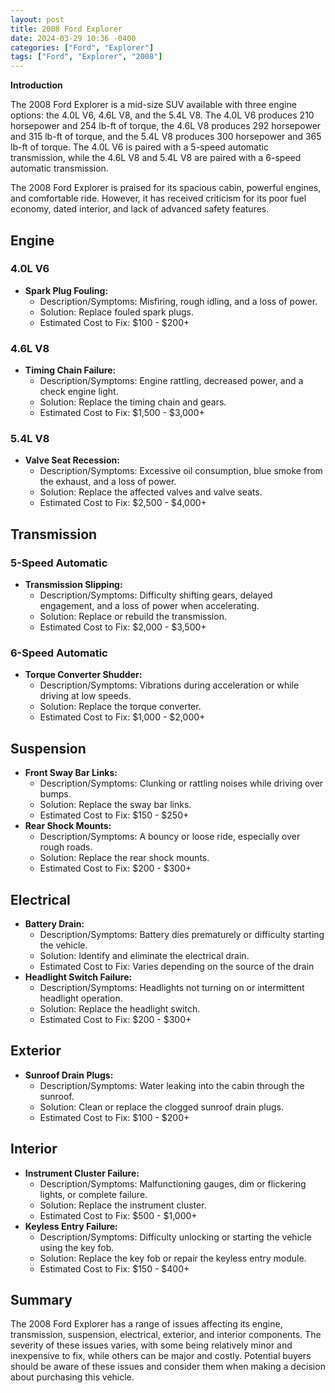```yaml
---
layout: post
title: 2008 Ford Explorer
date: 2024-03-29 10:36 -0400
categories: ["Ford", "Explorer"]
tags: ["Ford", "Explorer", "2008"]
---
```

**Introduction**

The 2008 Ford Explorer is a mid-size SUV available with three engine options: the 4.0L V6, 4.6L V8, and the 5.4L V8. The 4.0L V6 produces 210 horsepower and 254 lb-ft of torque, the 4.6L V8 produces 292 horsepower and 315 lb-ft of torque, and the 5.4L V8 produces 300 horsepower and 365 lb-ft of torque. The 4.0L V6 is paired with a 5-speed automatic transmission, while the 4.6L V8 and 5.4L V8 are paired with a 6-speed automatic transmission.

The 2008 Ford Explorer is praised for its spacious cabin, powerful engines, and comfortable ride. However, it has received criticism for its poor fuel economy, dated interior, and lack of advanced safety features.

## **Engine**
### **4.0L V6**
- **Spark Plug Fouling:**
    - Description/Symptoms: Misfiring, rough idling, and a loss of power.
    - Solution: Replace fouled spark plugs.
    - Estimated Cost to Fix: $100 - $200+
### **4.6L V8**
- **Timing Chain Failure:**
    - Description/Symptoms: Engine rattling, decreased power, and a check engine light.
    - Solution: Replace the timing chain and gears.
    - Estimated Cost to Fix: $1,500 - $3,000+
### **5.4L V8**
- **Valve Seat Recession:**
    - Description/Symptoms: Excessive oil consumption, blue smoke from the exhaust, and a loss of power.
    - Solution: Replace the affected valves and valve seats.
    - Estimated Cost to Fix: $2,500 - $4,000+

## **Transmission**
### **5-Speed Automatic**
- **Transmission Slipping:**
    - Description/Symptoms: Difficulty shifting gears, delayed engagement, and a loss of power when accelerating.
    - Solution: Replace or rebuild the transmission.
    - Estimated Cost to Fix: $2,000 - $3,500+
### **6-Speed Automatic**
- **Torque Converter Shudder:**
    - Description/Symptoms: Vibrations during acceleration or while driving at low speeds.
    - Solution: Replace the torque converter.
    - Estimated Cost to Fix: $1,000 - $2,000+

## **Suspension**
- **Front Sway Bar Links:**
    - Description/Symptoms: Clunking or rattling noises while driving over bumps.
    - Solution: Replace the sway bar links.
    - Estimated Cost to Fix: $150 - $250+
- **Rear Shock Mounts:**
    - Description/Symptoms: A bouncy or loose ride, especially over rough roads.
    - Solution: Replace the rear shock mounts.
    - Estimated Cost to Fix: $200 - $300+

## **Electrical**
- **Battery Drain:**
    - Description/Symptoms: Battery dies prematurely or difficulty starting the vehicle.
    - Solution: Identify and eliminate the electrical drain.
    - Estimated Cost to Fix: Varies depending on the source of the drain
- **Headlight Switch Failure:**
    - Description/Symptoms: Headlights not turning on or intermittent headlight operation.
    - Solution: Replace the headlight switch.
    - Estimated Cost to Fix: $200 - $300+

## **Exterior**
- **Sunroof Drain Plugs:**
    - Description/Symptoms: Water leaking into the cabin through the sunroof.
    - Solution: Clean or replace the clogged sunroof drain plugs.
    - Estimated Cost to Fix: $100 - $200+

## **Interior**
- **Instrument Cluster Failure:**
    - Description/Symptoms: Malfunctioning gauges, dim or flickering lights, or complete failure.
    - Solution: Replace the instrument cluster.
    - Estimated Cost to Fix: $500 - $1,000+
- **Keyless Entry Failure:**
    - Description/Symptoms: Difficulty unlocking or starting the vehicle using the key fob.
    - Solution: Replace the key fob or repair the keyless entry module.
    - Estimated Cost to Fix: $150 - $400+

## **Summary**
The 2008 Ford Explorer has a range of issues affecting its engine, transmission, suspension, electrical, exterior, and interior components. The severity of these issues varies, with some being relatively minor and inexpensive to fix, while others can be major and costly. Potential buyers should be aware of these issues and consider them when making a decision about purchasing this vehicle.
